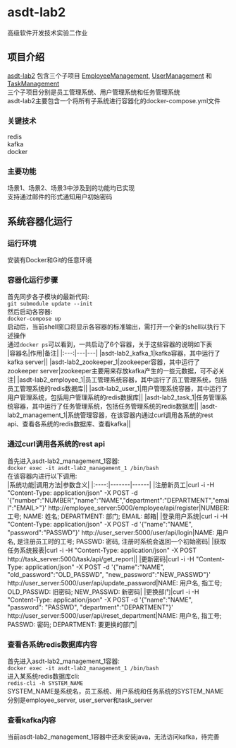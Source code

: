 # asdt-lab2
高级软件开发技术实验二作业
## 项目介绍  
[asdt-lab2](https://github.com/XH961209/asdt-lab2) 包含三个子项目 [EmployeeManagement](https://github.com/XH961209/EmployeeManagement), [UserManagement](https://github.com/XH961209/UserManagement) 和 [TaskManagement](https://github.com/XH961209/TaskManagement)  
三个子项目分别是员工管理系统、用户管理系统和任务管理系统  
asdt-lab2主要包含一个将所有子系统进行容器化的docker-compose.yml文件  
### 关键技术
redis  
kafka  
docker
### 主要功能
场景1、场景2、场景3中涉及到的功能均已实现  
支持通过邮件的形式通知用户初始密码
## 系统容器化运行
### 运行环境
安装有Docker和Git的任意环境
### 容器化运行步骤
首先同步各子模块的最新代码:  
`git submodule update --init`  
然后启动各容器:  
`docker-compose up`  
启动后，当前shell窗口将显示各容器的标准输出，需打开一个新的shell以执行下述操作  
通过`docker ps`可以看到，一共启动了6个容器，关于这些容器的说明如下表  
|容器名|作用|备注|
|:---:|---|---|
|asdt-lab2_kafka_1|kafka容器，其中运行了kafka server||
|asdt-lab2_zookeeper_1|zookeeper容器，其中运行了zookeeper server|zookeeper主要用来存放kafka产生的一些元数据，可不必关注|
|asdt-lab2_employee_1|员工管理系统容器，其中运行了员工管理系统，包括员工管理系统的redis数据库||
|asdt-lab2_user_1|用户管理系统容器，其中运行了用户管理系统，包括用户管理系统的redis数据库||
|asdt-lab2_task_1|任务管理系统容器，其中运行了任务管理系统，包括任务管理系统的redis数据库||
|asdt-lab2_management_1|系统管理容器，在该容器内通过curl调用各系统的rest api、查看各系统的redis数据库、查看kafka||
### 通过curl调用各系统的rest api
首先进入asdt-lab2_management_1容器:  
`docker exec -it asdt-lab2_management_1 /bin/bash`  
在该容器内进行以下调用:  
|系统功能|调用方法|参数含义|
|:----:|-------|------|
|注册新员工|curl -i -H "Content-Type: application/json" -X POST -d '{"number":"NUMBER","name":"NAME","department":"DEPARTMENT","email":"EMAIL>"}' http://employee_server:5000/employee/api/register|NUMBER: 工号; NAME: 姓名; DEPARTMENT: 部门; EMAIL: 邮箱|
|登录用户系统|curl -i -H "Content-Type: application/json" -X POST -d '{"name":"NAME", "password":"PASSWD"}' http://user_server:5000/user/api/login|NAME: 用户名, 是注册员工时的工号; PASSWD: 密码, 注册时系统会返回一个初始密码|
|获取任务系统报表|curl -i -H "Content-Type: application/json" -X POST http://task_server:5000/task/api/get_report||
|更新密码|curl -i -H "Content-Type: application/json" -X POST -d '{"name":"NAME", "old_password":"OLD_PASSWD", "new_password":"NEW_PASSWD"}' http://user_server:5000/user/api/update_password|NAME: 用户名, 指工号; OLD_PASSWD: 旧密码; NEW_PASSWD: 新密码|
|更换部门|curl -i -H "Content-Type: application/json" -X POST -d '{"name":"NAME", "password": "PASSWD", "department":"DEPARTMENT"}' http://user_server:5000/user/api/reset_department|NAME: 用户名, 指工号; PASSWD: 密码; DEPARTMENT: 要更换的部门|
### 查看各系统redis数据库内容
首先进入asdt-lab2_management_1容器:  
`docker exec -it asdt-lab2_management_1 /bin/bash`  
进入某系统redis数据库cli:  
`redis-cli -h SYSTEM_NAME`  
SYSTEM_NAME是系统名，员工系统、用户系统和任务系统的SYSTEM_NAME分别是employee_server, user_server和task_server  
### 查看kafka内容
当前asdt-lab2_management_1容器中还未安装java，无法访问kafka，待完善
